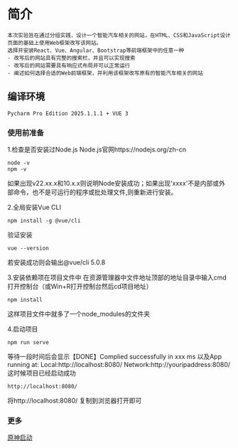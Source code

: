 # 简介
```
本次实验旨在通过分组实践，设计一个智能汽车相关的网站，在HTML、CSS和JavaScript设计页面的基础上使用Web框架改写该网站。
选择并安装React、Vue、Angular、Bootstrap等前端框架中的任意一种 
- 改写后的网站具有完整的搜索栏，并且可以实现搜索
- 改写后的网站需要具有响应式布局并可以正常运行
- 阐述如何选择合适的Web前端框架，并利用该框架改写原有的智能汽车相关的网站
```

## 编译环境
```
Pycharm Pro Edition 2025.1.1.1 + VUE 3
```

### 使用前准备
1.检查是否安装过Node.js
Node.js官网https://nodejs.org/zh-cn
```
node -v
npm -v
```
如果出现v22.xx.x和10.x.x则说明Node安装成功；如果出现'xxxx'不是内部或外部命令，也不是可运行的程序或批处理文件,则重新进行安装。

2.全局安装Vue CLI
```
npm install -g @vue/cli
```
验证安装
```
vue --version
```
若安装成功则会输出@vue/cli 5.0.8

3.安装依赖项在项目文件中
在资源管理器中文件地址顶部的地址目录中输入cmd打开控制台（或Win+R打开控制台然后cd项目地址）
```
npm install
```
这样项目文件中就多了一个node_modules的文件夹

4.启动项目
```
npm run serve
```
等待一段时间后会显示【DONE】Complied successfully in xxx ms
以及App running at:
Local:http://localhost:8080/
Network:http://youripaddress:8080/
这时候项目已经启动成功
```
http://localhost:8080/
```
将http://localhost:8080/
复制到浏览器打开即可


### 更多
[原神启动](https://autopatchcn.yuanshen.com/client_app/download/launcher/20250508182406_qVf7ZaTdA9uIdSJ7/mihoyo/yuanshen_setup_202504252217.exe)
